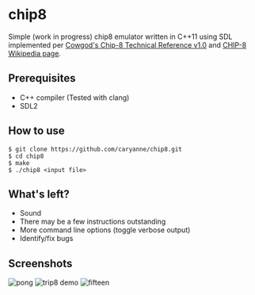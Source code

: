 # chip8
Simple (work in progress) chip8 emulator written in C++11 using SDL implemented per [Cowgod's Chip-8 Technical Reference v1.0](http://devernay.free.fr/hacks/chip8/C8TECH10.HTM#Ex9E) and [CHIP-8 Wikipedia page](https://en.wikipedia.org/wiki/CHIP-8).

## Prerequisites
* C++ compiler (Tested with clang)
* SDL2

## How to use
    $ git clone https://github.com/caryanne/chip8.git
    $ cd chip8
    $ make
    $ ./chip8 <input file>

## What's left?
* Sound
* There may be a few instructions outstanding
* More command line options (toggle verbose output)
* Identify/fix bugs

## Screenshots
![pong](https://raw.githubusercontent.com/caryanne/chip8/master/screens/pong.png)
![trip8 demo](https://raw.githubusercontent.com/caryanne/chip8/master/screens/trip8.png)
![fifteen](https://raw.githubusercontent.com/caryanne/chip8/master/screens/fifteen.png)
